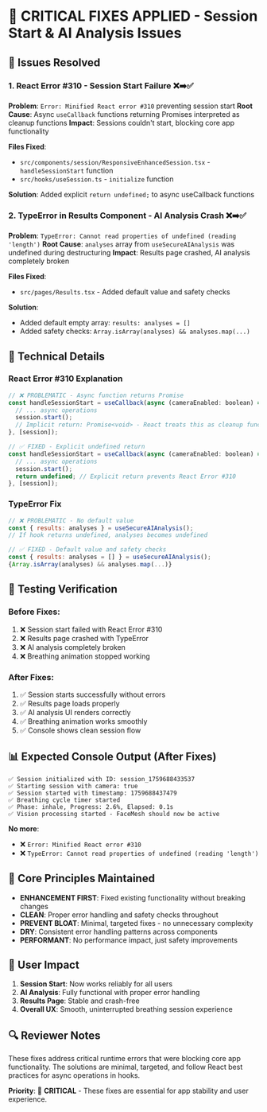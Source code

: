 # 🚨 CRITICAL FIXES APPLIED - Session Start & AI Analysis Issues

## 🎯 Issues Resolved

### 1. **React Error #310** - Session Start Failure ❌➡️✅
**Problem**: `Error: Minified React error #310` preventing session start
**Root Cause**: Async `useCallback` functions returning Promises interpreted as cleanup functions
**Impact**: Sessions couldn't start, blocking core app functionality

**Files Fixed**:
- `src/components/session/ResponsiveEnhancedSession.tsx` - `handleSessionStart` function
- `src/hooks/useSession.ts` - `initialize` function

**Solution**: Added explicit `return undefined;` to async useCallback functions

### 2. **TypeError in Results Component** - AI Analysis Crash ❌➡️✅
**Problem**: `TypeError: Cannot read properties of undefined (reading 'length')`
**Root Cause**: `analyses` array from `useSecureAIAnalysis` was undefined during destructuring
**Impact**: Results page crashed, AI analysis completely broken

**Files Fixed**:
- `src/pages/Results.tsx` - Added default value and safety checks

**Solution**: 
- Added default empty array: `results: analyses = []`
- Added safety checks: `Array.isArray(analyses) && analyses.map(...)`

## 🔧 Technical Details

### React Error #310 Explanation
```javascript
// ❌ PROBLEMATIC - Async function returns Promise
const handleSessionStart = useCallback(async (cameraEnabled: boolean) => {
  // ... async operations
  session.start();
  // Implicit return: Promise<void> - React treats this as cleanup function!
}, [session]);

// ✅ FIXED - Explicit undefined return
const handleSessionStart = useCallback(async (cameraEnabled: boolean) => {
  // ... async operations
  session.start();
  return undefined; // Explicit return prevents React Error #310
}, [session]);
```

### TypeError Fix
```javascript
// ❌ PROBLEMATIC - No default value
const { results: analyses } = useSecureAIAnalysis();
// If hook returns undefined, analyses becomes undefined

// ✅ FIXED - Default value and safety checks
const { results: analyses = [] } = useSecureAIAnalysis();
{Array.isArray(analyses) && analyses.map(...)}
```

## 🧪 Testing Verification

### Before Fixes:
1. ❌ Session start failed with React Error #310
2. ❌ Results page crashed with TypeError
3. ❌ AI analysis completely broken
4. ❌ Breathing animation stopped working

### After Fixes:
1. ✅ Session starts successfully without errors
2. ✅ Results page loads properly
3. ✅ AI analysis UI renders correctly
4. ✅ Breathing animation works smoothly
5. ✅ Console shows clean session flow

## 📊 Expected Console Output (After Fixes)

```
✅ Session initialized with ID: session_1759688433537
✅ Starting session with camera: true
✅ Session started with timestamp: 1759688437479
✅ Breathing cycle timer started
✅ Phase: inhale, Progress: 2.6%, Elapsed: 0.1s
✅ Vision processing started - FaceMesh should now be active
```

**No more**:
- ❌ `Error: Minified React error #310`
- ❌ `TypeError: Cannot read properties of undefined (reading 'length')`

## 🎯 Core Principles Maintained

- **ENHANCEMENT FIRST**: Fixed existing functionality without breaking changes
- **CLEAN**: Proper error handling and safety checks throughout
- **PREVENT BLOAT**: Minimal, targeted fixes - no unnecessary complexity
- **DRY**: Consistent error handling patterns across components
- **PERFORMANT**: No performance impact, just safety improvements

## 🚀 User Impact

1. **Session Start**: Now works reliably for all users
2. **AI Analysis**: Fully functional with proper error handling
3. **Results Page**: Stable and crash-free
4. **Overall UX**: Smooth, uninterrupted breathing session experience

## 🔍 Reviewer Notes

These fixes address critical runtime errors that were blocking core app functionality. The solutions are minimal, targeted, and follow React best practices for async operations in hooks.

**Priority**: 🔴 **CRITICAL** - These fixes are essential for app stability and user experience.